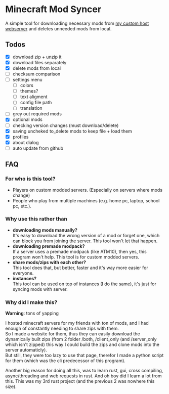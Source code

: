 # Minecraft Mod Syncer

A simple tool for downloading necessary mods from [my custom host webserver](https://github.com/almafa64/minecraft-mod-hoster) and deletes unneeded mods from local.

## Todos
- [X] download zip + unzip it
- [X] download files separately
- [X] delete mods from local
- [ ] checksum comparison
- [ ] settings menu
  - [ ] colors
  - [ ] themes?
  - [ ] text aligment
  - [ ] config file path
  - [ ] translation
- [ ] grey out required mods
- [X] optional mods
- [ ] checking version changes (must download/delete)
- [X] saving uncheked to_delete mods to keep file + load them
- [X] profiles
- [X] about dialog
- [ ] auto update from github

## FAQ
### For who is this tool?
- Players on custom modded servers. (Especially on servers where mods change)
- People who play from multiple machines (e.g. home pc, laptop, school pc, etc.).

### Why use this rather than
- **downloading mods manually?**<br>
It's easy to download the wrong version of a mod or forget one, which can block you from joining the server. This tool won't let that happen.
- **downloading premade modpack?**<br>
If a server uses a premade modpack (like ATM10), then yes, this program won't help. This tool is for custom modded servers.
- **share mods/zips with each other?**<br>
This tool does that, but better, faster and it's way more easier for everyone.
- **instances?**<br>
This tool can be used on top of instances (I do the same), it's just for syncing mods with server.

### Why did I make this?
**Warning**: tons of yapping

I hosted minecraft servers for my friends with ton of mods, and I had enough of constantly needing to share zips with them.<br>
So I made a website for them, thus they can easily download the dynamically built zips (from 2 folder /both, /client_only (and /server_only which isn't zipped) this way I could build the zips and clone mods into the server automaticly).<br>
But still, they were too lazy to use that page, therefor I made a python script for them (which was the cli predecessor of this program).

Another big reason for doing all this, was to learn rust, gui, cross compiling, async/threading and web requests in rust. And oh boy did I learn a lot from this. This was my 3rd rust project (and the previous 2 was nowhere this size).

